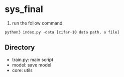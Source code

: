 # sys_final

1. run the follow command
```
python3 index.py -data [cifar-10 data path, a file]
```

## Directory
* train.py: main script
* model: save model
* core:  utils
